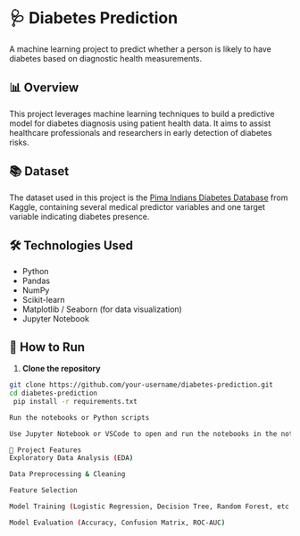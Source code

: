# 🩺 Diabetes Prediction

A machine learning project to predict whether a person is likely to have diabetes based on diagnostic health measurements.

## 📊 Overview

This project leverages machine learning techniques to build a predictive model for diabetes diagnosis using patient health data. It aims to assist healthcare professionals and researchers in early detection of diabetes risks.


## 📚 Dataset

The dataset used in this project is the [Pima Indians Diabetes Database](https://www.kaggle.com/datasets/uciml/pima-indians-diabetes-database) from Kaggle, containing several medical predictor variables and one target variable indicating diabetes presence.

## 🛠️ Technologies Used

- Python
- Pandas
- NumPy
- Scikit-learn
- Matplotlib / Seaborn (for data visualization)
- Jupyter Notebook

## 🚀 How to Run

1. **Clone the repository**

```bash
git clone https://github.com/your-username/diabetes-prediction.git
cd diabetes-prediction
 pip install -r requirements.txt

Run the notebooks or Python scripts

Use Jupyter Notebook or VSCode to open and run the notebooks in the notebooks/ folder.

🎯 Project Features
Exploratory Data Analysis (EDA)

Data Preprocessing & Cleaning

Feature Selection

Model Training (Logistic Regression, Decision Tree, Random Forest, etc.)

Model Evaluation (Accuracy, Confusion Matrix, ROC-AUC)


